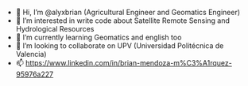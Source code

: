 - 👋 Hi, I’m @alyxbrian (Agricultural Engineer and Geomatics Engineer)
- 👀 I’m interested in write code about Satellite Remote Sensing and Hydrological Resources
- 🌱 I’m currently learning Geomatics and english too
- 💞️ I’m looking to collaborate on UPV (Universidad Politécnica de Valencia)
- 📫 https://www.linkedin.com/in/brian-mendoza-m%C3%A1rquez-95976a227

<!---
alyxbrian/alyxbrian is a ✨ special ✨ repository because its `README.md` (this file) appears on your GitHub profile.
You can click the Preview link to take a look at your changes.
--->

